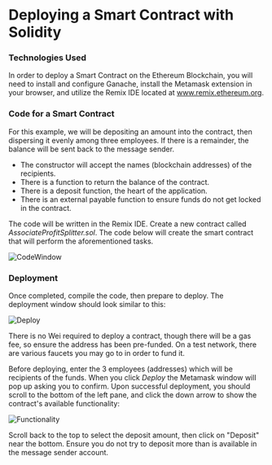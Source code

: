# Deploying a Smart Contract with Solidity

### Technologies Used

In order to deploy a Smart Contract on the Ethereum Blockchain, you will need to install and configure Ganache, install the Metamask extension in your browser, and utilize the Remix IDE located at www.remix.ethereum.org.

### Code for a Smart Contract

For this example, we will be depositing an amount into the contract, then dispersing it evenly among three employees.
If there is a remainder, the balance will be sent back to the message sender.
  * The constructor will accept the names (blockchain addresses) of the recipients.
  * There is a function to return the balance of the contract.
  * There is a deposit function, the heart of the application.
  * There is an external payable function to ensure funds do not get locked in the contract.

The code will be written in the Remix IDE.  Create a new contract called _AssociateProfitSplitter.sol_.  The code below will create the smart contract that will perform the aforementioned tasks.

![CodeWindow](/Screenshots/CodeWindow.png)


### Deployment

Once completed, compile the code, then prepare to deploy.  The deployment window should look similar to this:

![Deploy](/Screenshots/DeployConfig.png)

There is no Wei required to deploy a contract, though there will be a gas fee, so ensure the address has been pre-funded.  On a test network, there are various faucets you may go to in order to fund it.

Before deploying, enter the 3 employees (addresses) which will be recipients of the funds. When you click _Deploy_ the Metamask window will pop up asking you to confirm.  Upon successful deployment, you should scroll to the bottom of the left pane, and click the down arrow to show the contract's available functionality:

![Functionality](/Screenshots/Functionality.png)

Scroll back to the top to select the deposit amount, then click on "Deposit" near the bottom.  Ensure you do not try to deposit more than is available in the message sender account.

